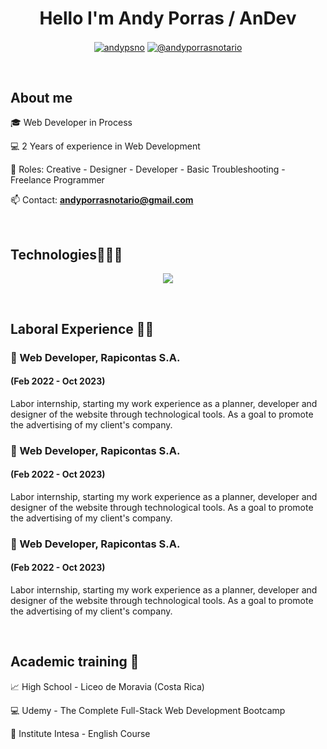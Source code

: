 <h1 align="center">Hello I'm Andy Porras / AnDev </h1> 

<p align="center">
<a href="https://linkedin.com/in/andy-porras-notario-82ba252a6" target="blank"><img align="center" src="https://img.shields.io/badge/LinkedIn-0077B5?style=for-the-badge&logo=linkedin&logoColor=white" alt="andypsno"/></a>
<a href = "mailto:andyporrasnotario@gmail.com" target="blank"><img align="center" src="https://img.shields.io/badge/Gmail-D14836?style=for-the-badge&logo=gmail&logoColor=white" alt="@andyporrasnotario"  /></a>
  </p>
<br>
<h2>About me</h2>
<!--Intro start-->

<p align="left">
🎓 Web Developer in Process

💻 2 Years of experience in Web Development 

📝 Roles: Creative - Designer - Developer - Basic Troubleshooting - Freelance Programmer 

📫 Contact: **andyporrasnotario@gmail.com**
<!--Intro end-->
  </p>
<br>

<h2 >Technologies👨🏻‍💻</h2>
<!--tech stack icons-->
<p align="center">
  <a href="https://skillicons.dev">
    <img src="https://skillicons.dev/icons?i=html,css,js,bootstrap,vscode,&perline=12" />
  </a>
</p>

<br>
<h2 >Laboral Experience 🧑‍💻</h2>
<h3 align="left"> 👥 Web Developer, Rapicontas S.A.</h3>
<h4 align="left"> (Feb 2022 - Oct 2023)</h4>
<p align="left">
  Labor internship, starting my work experience as a planner, developer and designer of the website through technological tools. As a goal to promote the advertising of my client's company.  
</p>

<h3 align="left"> 👥 Web Developer, Rapicontas S.A.</h3>
<h4 align="left"> (Feb 2022 - Oct 2023)</h4>
<p align="left">
  Labor internship, starting my work experience as a planner, developer and designer of the website through technological tools. As a goal to promote the advertising of my client's company.  
</p>

<h3 align="left"> 👥 Web Developer, Rapicontas S.A.</h3>
<h4 align="left"> (Feb 2022 - Oct 2023)</h4>
<p align="left">
  Labor internship, starting my work experience as a planner, developer and designer of the website through technological tools. As a goal to promote the advertising of my client's company.  
</p>

<br>
<h2 >Academic training 📖</h2>
<p align="left">
📈 High School - Liceo de Moravia (Costa Rica) 

💻 Udemy - The Complete Full-Stack Web Development Bootcamp 

💬 Institute Intesa - English Course  
<!--Intro end-->
  </p>
